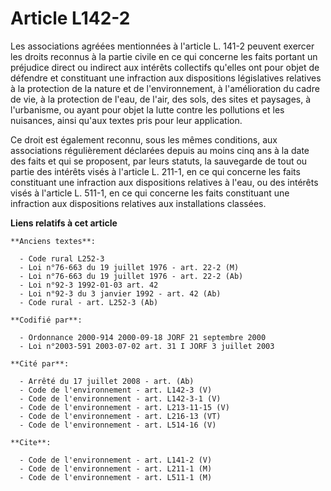 # Article L142-2

Les associations agréées mentionnées à l'article L. 141-2 peuvent exercer les droits reconnus à la partie civile en ce qui
concerne les faits portant un préjudice direct ou indirect aux intérêts collectifs qu'elles ont pour objet de défendre et
constituant une infraction aux dispositions législatives relatives à la protection de la nature et de l'environnement, à
l'amélioration du cadre de vie, à la protection de l'eau, de l'air, des sols, des sites et paysages, à l'urbanisme, ou ayant
pour objet la lutte contre les pollutions et les nuisances, ainsi qu'aux textes pris pour leur application.

Ce droit est également reconnu, sous les mêmes conditions, aux associations régulièrement déclarées depuis au moins cinq ans
à la date des faits et qui se proposent, par leurs statuts, la sauvegarde de tout ou partie des intérêts visés à l'article L.
211-1, en ce qui concerne les faits constituant une infraction aux dispositions relatives à l'eau, ou des intérêts visés à
l'article L. 511-1, en ce qui concerne les faits constituant une infraction aux dispositions relatives aux installations
classées.

**Liens relatifs à cet article**

	**Anciens textes**:

	  - Code rural L252-3
	  - Loi n°76-663 du 19 juillet 1976 - art. 22-2 (M)
	  - Loi n°76-663 du 19 juillet 1976 - art. 22-2 (Ab)
	  - Loi n°92-3 1992-01-03 art. 42
	  - Loi n°92-3 du 3 janvier 1992 - art. 42 (Ab)
	  - Code rural - art. L252-3 (Ab)

	**Codifié par**:

	  - Ordonnance 2000-914 2000-09-18 JORF 21 septembre 2000
	  - Loi n°2003-591 2003-07-02 art. 31 I JORF 3 juillet 2003

	**Cité par**:

	  - Arrêté du 17 juillet 2008 - art. (Ab)
	  - Code de l'environnement - art. L142-3 (V)
	  - Code de l'environnement - art. L142-3-1 (V)
	  - Code de l'environnement - art. L213-11-15 (V)
	  - Code de l'environnement - art. L216-13 (VT)
	  - Code de l'environnement - art. L514-16 (V)

	**Cite**:

	  - Code de l'environnement - art. L141-2 (V)
	  - Code de l'environnement - art. L211-1 (M)
	  - Code de l'environnement - art. L511-1 (M)
